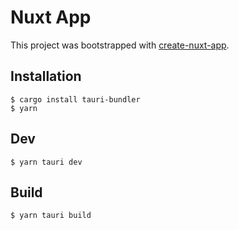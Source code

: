 # Nuxt App

This project was bootstrapped with [create-nuxt-app](https://github.com/nuxt/create-nuxt-app/).

## Installation

```
$ cargo install tauri-bundler
$ yarn
```

## Dev

```
$ yarn tauri dev
```

## Build

```
$ yarn tauri build
```
